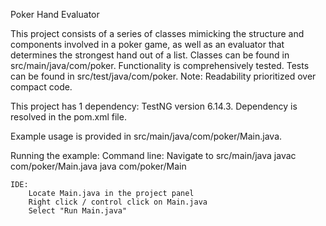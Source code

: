 Poker Hand Evaluator

This project consists of a series of classes mimicking the structure and components involved in a poker game, as well as an evaluator that determines the strongest hand out of a list. Classes can be found in src/main/java/com/poker.
Functionality is comprehensively tested. Tests can be found in src/test/java/com/poker.
Note: Readability prioritized over compact code.

This project has 1 dependency: TestNG version 6.14.3.
Dependency is resolved in the pom.xml file.

Example usage is provided in src/main/java/com/poker/Main.java.

Running the example:
    Command line:
        Navigate to src/main/java
        javac com/poker/Main.java
        java com/poker/Main

    IDE:
        Locate Main.java in the project panel
        Right click / control click on Main.java
        Select "Run Main.java"
